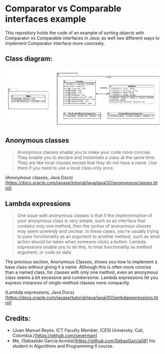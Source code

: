 # Comparator vs Comparable interfaces example
This repository holds the code of an example of sorting objects with Comparator vs Comparable interfaces in Java; as well two different ways to implement Comparator interface more concisely.

## Class diagram:
![Class Diagram](ClassDiagram.png?raw=true "Class Diagram")

## Anonymous classes 
>Anonymous classes enable you to make your code more concise. They enable you to declare and instantiate a class at the same time. They are like local classes except that they do not have a name. Use them if you need to use a local class only once.

(Anonymous classes, Java Docs)[https://docs.oracle.com/javase/tutorial/java/javaOO/anonymousclasses.html]

## Lambda expressions

> One issue with anonymous classes is that if the implementation of your anonymous class is very simple, such as an interface that contains only one method, then the syntax of anonymous classes may seem unwieldy and unclear. In these cases, you're usually trying to pass functionality as an argument to another method, such as what action should be taken when someone clicks a button. Lambda expressions enable you to do this, to treat functionality as method argument, or code as data 

The previous section, Anonymous Classes, shows you how to implement a base class without giving it a name. Although this is often more concise than a named class, for classes with only one method, even an anonymous class seems a bit excessive and cumbersome. Lambda expressions let you express instances of single-method classes more compactly.

(Lambda expressions, Java Docs)[https://docs.oracle.com/javase/tutorial/java/javaOO/lambdaexpressions.html]


## Credits:

- (Juan Manuel Reyes. ICT Faculty Member, ICESI University. Cali, Colombia.)[https://github.com/seyerman]
- Me, (Sebastián García Acosta)[https://github.com/SebasGarcia08] his student in Algorithms and Programming II course.
